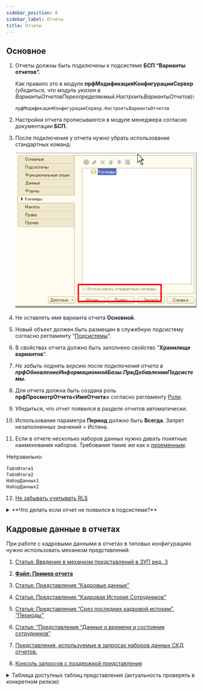 ```yaml
---
sidebar_position: 8
sidebar_label: Отчеты
title: Отчеты
---
```

## Основное

1. Отчеты должны быть подключены к подсистеме **БСП “Варианты отчетов”.**

    Как правило это в модуле **прфМодификацияКонфигурацииСервер** *(убедиться, что модуль указан в ВариантыОтчетовПереопределяемый.НастроитьВариантыОтчетов)***:**

   ```bsl
   прфМодификацияКонфигурацииСервер.НастроитьВариантыОтчетов
   ```

2. Настройки отчета прописываются в модуле менеджера согласно документации **БСП**.

3. После подключения у отчета нужно убрать использование стандартных команд:

    ![image.png](./img/reports.png)

4. Не оставлять имя варианта отчета **Основной**.

5. Новый объект должен быть размещен в служебную подсистему согласно регламенту “[Подсистемы](subsystem.md)“.

6. В свойствах отчета должно быть заполнено свойство “**Хранилище вариантов**“.

7. *Не забыть поднять версию после подключения отчета в **прфОбновлениеИнформационнойБазы.ПриДобавленииПодсистемы.***

8. Для отчета должна быть создана роль **прфПросмотрОтчета\<ИмяОтчета\>** согласно регламенту [Роли](roles.md).

9. Убедиться, что отчет появился в разделе отчетов автоматически.

10. Использование параметра **Период** должно быть **Всегда**. Запрет незаполненных значений = Истина.

11. Если в отчете несколько наборов данных нужно давать понятные наименования наборов. Требования такие же как к [переменным](../layout#имена-методов-и-их-описание).

Неправильно:

```bsl
ТаблИтоги1
ТаблИтоги2
НаборДанных1
НаборДанных2
```

12. [Не забывать учитывать RLS](../request#учитывать-rls-при-написании-запросов)

<details>
  <summary>**Что делать если отчет не появился в подсистеме?**</summary>

1. Проверить справочник **ПредопределенныеВариантыОтчетов** в пользовательском режиме и попытаться найти свой отчет. Если отчет есть, идем дальше по пунктам, если нет проблема в коде в подключение.

2. Убедиться, что имя варианта отчета в модуле менеджера соответствует имени в макете СКД на вкладке Настройки.

3. В разделе отчетов в нужной подсистеме проверить в настройках, что отчет есть и у него просто выключена видимость по умолчанию. Такое возможно из-за неудачных попыток добавления, на других базах при обновлении будет все хорошо.

![image.png](./img/reports_section.png)
</details>

## Кадровые данные в отчетах

При работе с кадровыми данными в отчетах в типовых конфигурациях нужно использовать механизм представлений:

1. [Статья: Введение в механизм представлений в ЗУП ред. 3](https://infostart.ru/1c/articles/841337/)

2. **[Файл: Пример отчета](file/testpredstavlenija.erf)**

3. [Статья: Представления “Кадровые данные”](https://www.myblog-1c.ru/%D0%BF%D1%80%D0%B5%D0%B4%D1%81%D1%82%D0%B0%D0%B2%D0%BB%D0%B5%D0%BD%D0%B8%D1%8F-%D0%BA%D0%B0%D0%B4%D1%80%D0%BE%D0%B2%D1%8B%D0%B5-%D0%B4%D0%B0%D0%BD%D0%BD%D1%8B%D0%B5/)

4. [Статья: Представление “Кадровая История Сотрудников”](https://www.myblog-1c.ru/%d0%bf%d1%80%d0%b5%d0%b4%d1%81%d1%82%d0%b0%d0%b2%d0%bb%d0%b5%d0%bd%d0%b8%d0%b5-%d0%ba%d0%b0%d0%b4%d1%80%d0%be%d0%b2%d0%b0%d1%8f-%d0%b8%d1%81%d1%82%d0%be%d1%80%d0%b8%d1%8f-%d1%81%d0%be%d1%82%d1%80/)

5. [Статья: Представления “Срез последних кадровой истории”, “Периоды”](https://www.myblog-1c.ru/%d0%bf%d1%80%d0%b5%d0%b4%d1%81%d1%82%d0%b0%d0%b2%d0%bb%d0%b5%d0%bd%d0%b8%d1%8f-%d0%bf%d0%b5%d1%80%d0%b8%d0%be%d0%b4%d1%8b-%d1%81%d1%80%d0%b5%d0%b7-%d0%bf%d0%be%d1%81%d0%bb%d0%b5%d0%b4%d0%bd%d0%b8/)

6. [Статья: “Представления “Данные о времени и состоянии сотрудников”](https://www.myblog-1c.ru/%D0%BF%D1%80%D0%B5%D0%B4%D1%81%D1%82%D0%B0%D0%B2%D0%BB%D0%B5%D0%BD%D0%B8%D1%8F-%D0%B4%D0%B0%D0%BD%D0%BD%D1%8B%D0%B5-%D0%BE-%D0%B2%D1%80%D0%B5%D0%BC%D0%B5%D0%BD%D0%B8-%D0%B8-%D1%81%D0%BE%D1%81%D1%82/)

7. [Представления, используемые в запросах наборов данных СКД отчетов.](https://its.1c.ru/db/metod81#content:7329:hdoc)

8. [Консоль запросов с поддержкой представления](https://infostart.ru/1c/tools/1149456/)

<details>
  <summary>Таблица доступных таблиц представления (актуальность проверять в конкретном релизе)</summary>

| Имя представления |
|----------|
|ПОМЕСТИТЬ Представления_КадровыеДанныеСотрудников|
|ПОМЕСТИТЬ Представления_КадровыеДанныеСотрудниковАнализНачисленийИУдержаний|
|ПОМЕСТИТЬ Представления_МестоВСтруктуреПредприятия|
|ПОМЕСТИТЬ Представления_ОтработанноеВремя|
|ПОМЕСТИТЬ Представления_Периоды|
|ПОМЕСТИТЬ Представления_ПодразделенияСортировкиСотрудников|
|ПОМЕСТИТЬ Представления_СвойстваСтатейФинансирования|
|ПОМЕСТИТЬ Представления_ШтатноеРасписание|
|ПОМЕСТИТЬ Представления_ДанныеУчетаВремениИСостоянийСотрудников|
|ПОМЕСТИТЬ Представления_КадровыеДанныеСотрудников|
|ПОМЕСТИТЬ Представления_КадровыеДанныеСотрудников_ВсеКадровыеДанные|
|ПОМЕСТИТЬ Представления_КадровыеДанныеСотрудников_Зарплата|
|ПОМЕСТИТЬ Представления_КадровыеДанныеСотрудников_ПриПриеме|
|ПОМЕСТИТЬ Представления_КадровыеДанныеСотрудников_СотрудникиОтчета|
|ПОМЕСТИТЬ Представления_КадровыеДанныеСотрудников_ФОТ|
|ПОМЕСТИТЬ Представления_КадровыеДанныеФизическихЛиц|
|ПОМЕСТИТЬ Представления_Периоды|
|ПОМЕСТИТЬ Представления_Периоды_Месяца|
|ПОМЕСТИТЬ Представления_Периоды_МесяцыОтчета|
|ПОМЕСТИТЬ Представления_ПлановоеВремя|
|ПОМЕСТИТЬ Представления_ПлановыеНачисленияСотрудников|
|ПОМЕСТИТЬ Представления_ПлановыеУдержанияСотрудников|
|ПОМЕСТИТЬ Представления_СвойстваСтатейФинансирования|
|ПОМЕСТИТЬ Представления_СрезПоследних_ВидыЗанятостиСотрудников|
|ПОМЕСТИТЬ Представления_СрезПоследних_ГрафикРаботыСотрудников|
|ПОМЕСТИТЬ Представления_СрезПоследних_ЗначенияПериодическихПоказателейРасчетаЗарплатыСотрудников|
|ПОМЕСТИТЬ Представления_СрезПоследних_КадроваяИсторияСотрудников|
|ПОМЕСТИТЬ Представления_СрезПоследних_ПлановыйФОТ|
|ПОМЕСТИТЬ Представления_СрезПоследних_ПрименениеДополнительныхПериодическихПоказателейРасчетаЗарплатыСотрудников|
|ПОМЕСТИТЬ Представления_СрезПоследних_СведенияОбИнвалидностиФизическихЛиц|
|ПОМЕСТИТЬ Представления_СтажиСотрудников|
|ПОМЕСТИТЬ Представления_ТаблицаРегистра_ВидыЗанятостиСотрудников|
|ПОМЕСТИТЬ Представления_ТаблицаРегистра_ГрафикРаботыСотрудников|
|ПОМЕСТИТЬ Представления_ТаблицаРегистра_КадроваяИсторияСотрудников|
|ПОМЕСТИТЬ Представления_ТаблицаРегистра_ПлановыеНачисления|
|ПОМЕСТИТЬ Представления_ТаблицаРегистра_ПлановыйФОТ|
|ПОМЕСТИТЬ Представления_ТаблицаРегистра_СведенияОбИнвалидностиФизическихЛиц|
|ПОМЕСТИТЬ Представления_ТаблицаРегистра_СостоянияВБракеФизическихЛиц|
|ПОМЕСТИТЬ Представления_ТекущаяКадроваяРасстановка|
|ПОМЕСТИТЬ Представления_ФактическиеОтпускаСотрудников|
|ПОМЕСТИТЬ Представления_ШтатноеРасписание|
|ПОМЕСТИТЬ Представления_ШтатноеРасписание_КонецПериода|
|ПОМЕСТИТЬ Представления_ШтатноеРасписание_НачалоПериода|

</details>
